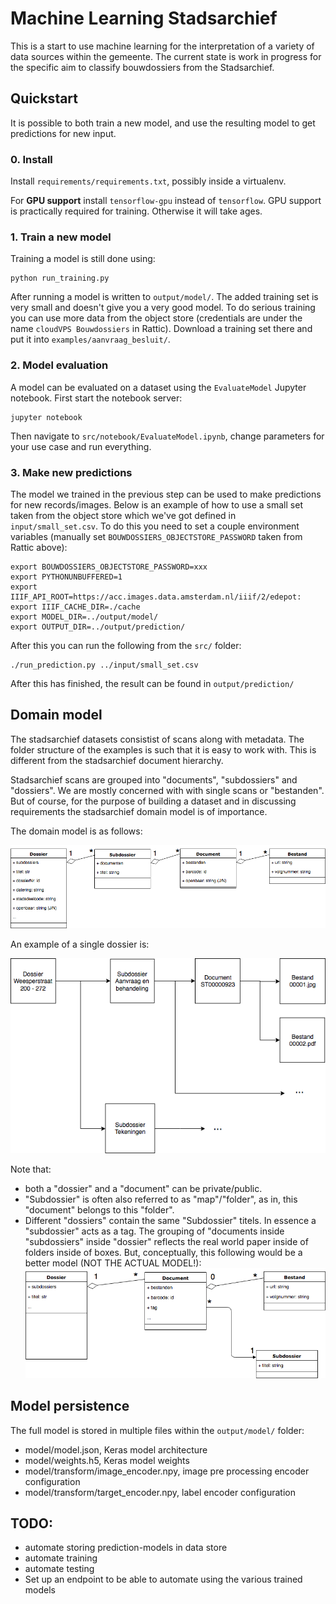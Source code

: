 # Machine Learning Stadsarchief
This is a start to use machine learning for the interpretation of a variety of data sources within the gemeente. The 
current state is work in progress for the specific aim to classify bouwdossiers from the Stadsarchief.


## Quickstart
It is possible to both train a new model, and use the resulting model to get predictions for new input.

### 0. Install
Install `requirements/requirements.txt`, possibly inside a virtualenv.

For **GPU support** install `tensorflow-gpu` instead of `tensorflow`.
GPU support is practically required for training.
Otherwise it will take ages.

### 1. Train a new model
Training a model is still done using:

    python run_training.py

After running a model is written to `output/model/`. The added training set is very small 
and doesn't give you a very good model. To do serious training you can use more data from the object store (credentials are under the name `cloudVPS Bouwdossiers` in Rattic). 
Download a training set there and put it into `examples/aanvraag_besluit/`.

### 2. Model evaluation
A model can be evaluated on a dataset using the `EvaluateModel` Jupyter notebook.
First start the notebook server:

    jupyter notebook
    
Then navigate to `src/notebook/EvaluateModel.ipynb`, change parameters for your use case and run everything.


### 3. Make new predictions
The model we trained in the previous step can be used to make predictions for new records/images. Below is an example 
of how to use a small set taken from the object store which we've got defined in `input/small_set.csv`. To do this you 
need to set a couple environment variables (manually set `BOUWDOSSIERS_OBJECTSTORE_PASSWORD` taken from Rattic above):

    export BOUWDOSSIERS_OBJECTSTORE_PASSWORD=xxx
    export PYTHONUNBUFFERED=1
    export IIIF_API_ROOT=https://acc.images.data.amsterdam.nl/iiif/2/edepot:
    export IIIF_CACHE_DIR=./cache
    export MODEL_DIR=../output/model/
    export OUTPUT_DIR=../output/prediction/

After this you can run the following from the `src/` folder:

    ./run_prediction.py ../input/small_set.csv

After this has finished, the result can be found in `output/prediction/`

## Domain model
The stadsarchief datasets consistist of scans along with metadata.
The folder structure of the examples is such that it is easy to work with.
This is different from the stadsarchief document hierarchy.

Stadsarchief scans are grouped into "documents", "subdossiers" and "dossiers".
We are mostly concerned with with single scans or "bestanden".
But of course, for the purpose of building a dataset and in discussing requirements the stadsarchief domain model is of importance.   

The domain model is as follows:

![Stadsarchief dataset domain model UML diagram](doc/domain_model/stadsarchief-dataset-domain-model.png?raw=true "Stadsarchief domain model")

An example of a single dossier is:

![Stadsarchief dataset example diagram](doc/domain_model/stadsarchief-dataset-domain-model-example.png?raw=true "Stadsarchief example")

Note that:
 * both a "dossier" and a "document" can be private/public.
 * "Subdossier" is often also referred to as "map"/"folder", as in, this "document" belongs to this "folder".
 * Different "dossiers" contain the same "Subdossier" titels. In essence a "subdossier" acts as a tag.
 The grouping of "documents inside "subdossiers" inside "dossier" reflects the real world paper inside of folders inside of boxes.
 But, conceptually, this following would be a better model (NOT THE ACTUAL MODEL!):
![Stadsarchief dataset domain model UML diagram based on tagged documents](doc/domain_model/stadsarchief-dataset-domain-model-with-tag.png?raw=true "Stadsarchief domain model based on tagged documents")


## Model persistence
The full model is stored in multiple files within the `output/model/` folder:
* model/model.json, Keras model architecture
* model/weights.h5, Keras model weights
* model/transform/image_encoder.npy, image pre processing encoder configuration
* model/transform/target_encoder.npy, label encoder configuration 


## TODO:
- automate storing prediction-models in data store
- automate training 
- automate testing
- Set up an endpoint to be able to automate using the various trained models
